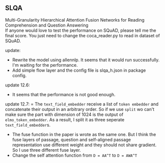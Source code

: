 ## SLQA

Multi-Granularity Hierarchical Attention Fusion Networks
for Reading Comprehension and Question Answering    
If anyone would love to test the performance on SQuAD, please tell me the final score. 
You just need to change the coca_reader.py to read in dataset of SQuAD.

update:
- Rewrite the model using allennlp. It seems that it would run successfully. I'm waiting for the performance. 
- Add simple flow layer and the config file is slqa_h.json in package config.

update 12.6:
- It seems that the performance is not good enough.

update 12.7:
= The `text_field_embedder` receive a list of `token embedder` and concatenate their output in an arbitrary order. So if we use `split` wo can't make sure the part with dimension of 1024 is the output of `elmo_token_embedder`. As a result, I split it as three seperate `text_field_embedder`s.
- The fuse function in the paper is wrote as the same one. But I think the fuse layers of passage, question and self-aligned passage representation use different weight and they should not share gradient. So I use three different fuse layer.
- Change the self attention function from `D = AA^T` to `D = AWA^T`